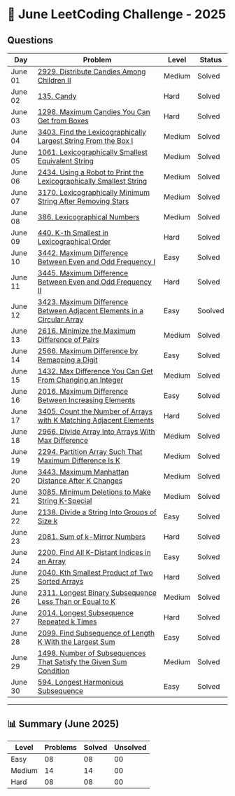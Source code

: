 # 📅 June LeetCoding Challenge - 2025

## Questions

| Day | Problem | Level | Status |
| --- | --- | --- | --- |
| June 01 | [2929. Distribute Candies Among Children II](https://leetcode.com/problems/distribute-candies-among-children-ii/) | Medium | Solved |
| June 02 | [135. Candy](https://leetcode.com/problems/candy/) | Hard | Solved |
| June 03 | [1298. Maximum Candies You Can Get from Boxes](https://leetcode.com/problems/maximum-candies-you-can-get-from-boxes/) | Hard | Solved |
| June 04 | [3403. Find the Lexicographically Largest String From the Box I](https://leetcode.com/problems/find-the-lexicographically-largest-string-from-the-box-i/) | Medium | Solved |
| June 05 | [1061. Lexicographically Smallest Equivalent String](https://leetcode.com/problems/lexicographically-smallest-equivalent-string/) | Medium | Solved |
| June 06 | [2434. Using a Robot to Print the Lexicographically Smallest String](https://leetcode.com/problems/using-a-robot-to-print-the-lexicographically-smallest-string/) | Medium | Solved |
| June 07 | [3170. Lexicographically Minimum String After Removing Stars](https://leetcode.com/problems/lexicographically-minimum-string-after-removing-stars/) | Medium | Solved |
| June 08 | [386. Lexicographical Numbers](https://leetcode.com/problems/lexicographical-numbers/) | Medium | Solved |
| June 09 | [440. K-th Smallest in Lexicographical Order](https://leetcode.com/problems/k-th-smallest-in-lexicographical-order/) | Hard | Solved |
| June 10 | [3442. Maximum Difference Between Even and Odd Frequency I](https://leetcode.com/problems/maximum-difference-between-even-and-odd-frequency-i/) | Easy | Solved |
| June 11 | [3445. Maximum Difference Between Even and Odd Frequency II](https://leetcode.com/problems/maximum-difference-between-even-and-odd-frequency-ii/) | Hard | Solved |
| June 12 | [3423. Maximum Difference Between Adjacent Elements in a Circular Array](https://leetcode.com/problems/maximum-difference-between-adjacent-elements-in-a-circular-array/) | Easy | Soolved |
| June 13 | [2616. Minimize the Maximum Difference of Pairs](https://leetcode.com/problems/minimize-the-maximum-difference-of-pairs/) | Medium | Solved |
| June 14 | [2566. Maximum Difference by Remapping a Digit](https://leetcode.com/problems/maximum-difference-by-remapping-a-digit/) | Easy | Solved |
| June 15 | [1432. Max Difference You Can Get From Changing an Integer](https://leetcode.com/problems/max-difference-you-can-get-from-changing-an-integer/) | Medium | Solved |
| June 16 | [2016. Maximum Difference Between Increasing Elements](https://leetcode.com/problems/maximum-difference-between-increasing-elements/) | Easy | Solved |
| June 17 | [3405. Count the Number of Arrays with K Matching Adjacent Elements](https://leetcode.com/problems/count-the-number-of-arrays-with-k-matching-adjacent-elements/) | Hard | Solved |
| June 18 | [2966. Divide Array Into Arrays With Max Difference](https://leetcode.com/problems/divide-array-into-arrays-with-max-difference/) | Medium | Solved |
| June 19 | [2294. Partition Array Such That Maximum Difference Is K](https://leetcode.com/problems/partition-array-such-that-maximum-difference-is-k/) | Medium | Solved |
| June 20 | [3443. Maximum Manhattan Distance After K Changes](https://leetcode.com/problems/maximum-manhattan-distance-after-k-changes/) | Medium | Solved |
| June 21 | [3085. Minimum Deletions to Make String K-Special](https://leetcode.com/problems/minimum-deletions-to-make-string-k-special/) | Medium | Solved |
| June 22 | [2138. Divide a String Into Groups of Size k](https://leetcode.com/problems/divide-a-string-into-groups-of-size-k/) | Easy | Solved |
| June 23 | [2081. Sum of k-Mirror Numbers](https://leetcode.com/problems/sum-of-k-mirror-numbers/) | Hard | Solved |
| June 24 | [2200. Find All K-Distant Indices in an Array](https://leetcode.com/problems/find-all-k-distant-indices-in-an-array/) | Easy | Solved |
| June 25 | [2040. Kth Smallest Product of Two Sorted Arrays](https://leetcode.com/problems/kth-smallest-product-of-two-sorted-arrays/) | Hard | Solved |
| June 26 | [2311. Longest Binary Subsequence Less Than or Equal to K](https://leetcode.com/problems/longest-binary-subsequence-less-than-or-equal-to-k/) | Medium | Solved |
| June 27 | [2014. Longest Subsequence Repeated k Times](https://leetcode.com/problems/longest-subsequence-repeated-k-times/) | Hard | Solved |
| June 28 | [2099. Find Subsequence of Length K With the Largest Sum](https://leetcode.com/problems/find-subsequence-of-length-k-with-the-largest-sum/) | Easy | Solved |
| June 29 | [1498. Number of Subsequences That Satisfy the Given Sum Condition](https://leetcode.com/problems/number-of-subsequences-that-satisfy-the-given-sum-condition/) | Medium | Solved |
| June 30 | [594. Longest Harmonious Subsequence](https://leetcode.com/problems/longest-harmonious-subsequence/) | Easy | Solved |

---

## 📊 Summary (June 2025)

| Level  | Problems | Solved | Unsolved |
| ---    | --- | --- | --- |
| Easy   | 08 | 08 | 00 |
| Medium | 14 | 14 | 00 |
| Hard   | 08 | 08 | 00 |

